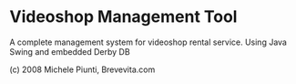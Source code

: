 Videoshop Management Tool
=========================

A complete management system for videoshop rental service.
Using Java Swing and embedded Derby DB

(c) 2008 Michele Piunti, Brevevita.com
